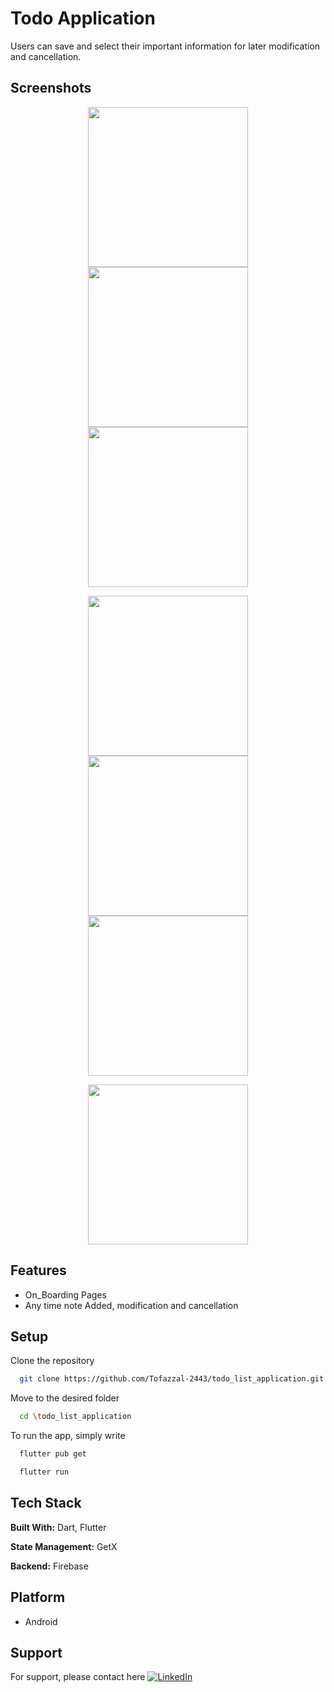 
# Todo Application

Users can save and select their important information for later modification and cancellation.

## Screenshots

<p align="center">
  <img src="screenshots/on1.png" width="256" hspace="4">
  <img src="screenshots/on2.png" width="256" hspace="4">
  <img src="screenshots/on3.png" width="256" hspace="4">
</p>
<p align="center">
  <img src="screenshots/home.png" width="256" hspace="4">
  <img src="screenshots/add_note.png" width="256" hspace="4">
  <img src="screenshots/update.png" width="256" hspace="4">
</p>
<p align="center">
  <img src="screenshots/delete.png" width="256" hspace="4">
</p>


## Features

- On_Boarding Pages
- Any time note Added, modification and cancellation



## Setup

Clone the repository

```bash
  git clone https://github.com/Tofazzal-2443/todo_list_application.git
```
Move to the desired folder

```bash
  cd \todo_list_application
```
To run the app, simply write

```bash
  flutter pub get
```
```bash
  flutter run
```
## Tech Stack

**Built With:** Dart, Flutter

**State Management:** GetX

**Backend:** Firebase



## Platform

- Android


## Support

For support, please contact here [![LinkedIn](https://img.shields.io/badge/LinkedIn-%230077B5.svg?logo=linkedin&logoColor=white)](https://www.linkedin.com/in/tofazzal15)
